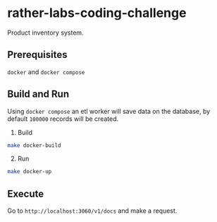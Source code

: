 # rather-labs-coding-challenge
Product inventory system.

## Prerequisites
`docker` and  `docker compose`

## Build and Run
Using  `docker compose` an etl worker will save data on the database, by default  `100000` records will be created.

1. Build
```bash
make docker-build
```

2. Run
```bash
make docker-up
```

## Execute
Go to  `http://localhost:3060/v1/docs` and make a request.